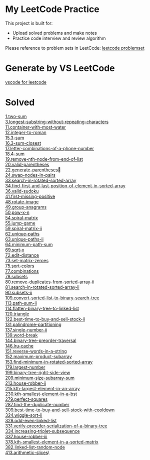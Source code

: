 # My LeetCode Practice

This project is built for:

- Upload solved problems and make notes
- Practice code interview and review algorithm

Please reference to problem sets in LeetCcde: [leetcode problemset](https://leetcode.com/problemset/all/)

# Generate by VS LeetCode

[vscode for leetcode](https://marketplace.visualstudio.com/items?itemName=shengchen.vscode-leetcode)

# Solved

[1.two-sum](https://github.com/oasis10702/leetcode/blob/master/easy/1.two-sum.js)\
[3.longest-substring-without-repeating-characters](https://github.com/oasis10702/leetcode/blob/master/medium/3.longest-substring-without-repeating-characters.js)\
[11.container-with-most-water](https://github.com/oasis10702/leetcode/blob/master/medium/11.container-with-most-water.js)\
[12.integer-to-roman](https://github.com/oasis10702/leetcode/blob/master/medium/12.integer-to-roman.js)\
[15.3-sum](https://github.com/oasis10702/leetcode/blob/master/medium/15.3-sum.js)\
[16.3-sum-closest](https://github.com/oasis10702/leetcode/blob/master/medium/16.3-sum-closest.js)\
[17.letter-combinations-of-a-phone-number](https://github.com/oasis10702/leetcode/blob/master/medium/17.letter-combinations-of-a-phone-number.js)\
[18.4-sum](https://github.com/oasis10702/leetcode/blob/master/medium/18.4-sum.js)\
[19.remove-nth-node-from-end-of-list](https://github.com/oasis10702/leetcode/blob/master/medium/19.remove-nth-node-from-end-of-list.js)\
[20.valid-parentheses](https://github.com/oasis10702/leetcode/blob/master/easy/20.valid-parentheses.js)\
[22.generate-parentheses](https://github.com/oasis10702/leetcode/blob/master/medium/22.generate-parentheses.js)\
[24.swap-nodes-in-pairs](https://github.com/oasis10702/leetcode/blob/master/medium/24.swap-nodes-in-pairs.js)\
[33.search-in-rotated-sorted-array](https://github.com/oasis10702/leetcode/blob/master/medium/33.search-in-rotated-sorted-array.js)\
[34.find-first-and-last-position-of-element-in-sorted-array](https://github.com/oasis10702/leetcode/blob/master/medium/34.find-first-and-last-position-of-element-in-sorted-array.js)\
[36.valid-sudoku](https://github.com/oasis10702/leetcode/blob/master/medium/36.valid-sudoku.js)\
[41.first-missing-positive](https://github.com/oasis10702/leetcode/blob/master/hard/41.first-missing-positive.js)\
[48.rotate-image](https://github.com/oasis10702/leetcode/blob/master/medium/48.rotate-image.js)\
[49.group-anagrams](https://github.com/oasis10702/leetcode/blob/master/medium/49.group-anagrams.js)\
[50.pow-x-n](https://github.com/oasis10702/leetcode/blob/master/medium/50.pow-x-n.js)\
[54.spiral-matrix](https://github.com/oasis10702/leetcode/blob/master/medium/54.spiral-matrix.js)\
[55.jump-game](https://github.com/oasis10702/leetcode/blob/master/medium/55.jump-game.js)\
[59.spiral-matrix-ii](https://github.com/oasis10702/leetcode/blob/master/medium/59.spiral-matrix-ii.js)\
[62.unique-paths](https://github.com/oasis10702/leetcode/blob/master/medium/62.unique-paths.js)\
[63.unique-paths-ii](https://github.com/oasis10702/leetcode/blob/master/medium/63.unique-paths-ii.js)\
[64.minimum-path-sum](https://github.com/oasis10702/leetcode/blob/master/medium/64.minimum-path-sum.js)\
[69.sqrt-x](https://github.com/oasis10702/leetcode/blob/master/easy/69.sqrt-x.js)\
[72.edit-distance](https://github.com/oasis10702/leetcode/blob/master/hard/72.edit-distance.js)\
[73.set-matrix-zeroes](https://github.com/oasis10702/leetcode/blob/master/medium/73.set-matrix-zeroes.js)\
[75.sort-colors](https://github.com/oasis10702/leetcode/blob/master/medium/75.sort-colors.js)\
[77.combinations](https://github.com/oasis10702/leetcode/blob/master/medium/77.combinations.js)\
[78.subsets](https://github.com/oasis10702/leetcode/blob/master/medium/78.subsets.js)\
[80.remove-duplicates-from-sorted-array-ii](https://github.com/oasis10702/leetcode/blob/master/medium/780.remove-duplicates-from-sorted-array-ii.js)\
[81.search-in-rotated-sorted-array-ii](https://github.com/oasis10702/leetcode/blob/master/medium/81.search-in-rotated-sorted-array-ii.js)\
[90.subsets-ii](https://github.com/oasis10702/leetcode/blob/master/medium/90.subsets-ii.js)\
[109.convert-sorted-list-to-binary-search-tree](https://github.com/oasis10702/leetcode/blob/master/medium/109.convert-sorted-list-to-binary-search-tree.js)\
[113.path-sum-ii](https://github.com/oasis10702/leetcode/blob/master/medium/113.path-sum-ii.js)\
[114.flatten-binary-tree-to-linked-list](https://github.com/oasis10702/leetcode/blob/master/medium/114.flatten-binary-tree-to-linked-list.js)\
[120.triangle](https://github.com/oasis10702/leetcode/blob/master/medium/120.triangle.js)\
[122.best-time-to-buy-and-sell-stock-ii](https://github.com/oasis10702/leetcode/blob/master/medium/122.best-time-to-buy-and-sell-stock-ii.js)\
[131.palindrome-partitioning](https://github.com/oasis10702/leetcode/blob/master/medium/131.palindrome-partitioning.js)\
[137.single-number-ii](https://github.com/oasis10702/leetcode/blob/master/medium/137.single-number-ii.js)\
[139.word-break](https://github.com/oasis10702/leetcode/blob/master/medium/139.word-break.js)\
[144.binary-tree-preorder-traversal](https://github.com/oasis10702/leetcode/blob/master/medium/144.binary-tree-preorder-traversal.js)\
[146.lru-cache](https://github.com/oasis10702/leetcode/blob/master/medium/146.lru-cache.js)\
[151.reverse-words-in-a-string](https://github.com/oasis10702/leetcode/blob/master/medium/151.reverse-words-in-a-string.js)\
[152.maximum-product-subarray](https://github.com/oasis10702/leetcode/blob/master/medium/152.maximum-product-subarray.js)\
[153.find-minimum-in-rotated-sorted-array](https://github.com/oasis10702/leetcode/blob/master/medium/153.find-minimum-in-rotated-sorted-array)\
[179.largest-number](https://github.com/oasis10702/leetcode/blob/master/medium/179.largest-number)\
[199.binary-tree-right-side-view](https://github.com/oasis10702/leetcode/blob/master/medium/199.binary-tree-right-side-view)\
[209.minimum-size-subarray-sum](https://github.com/oasis10702/leetcode/blob/master/medium/209.minimum-size-subarray-sum)\
[213.house-robber-ii](https://github.com/oasis10702/leetcode/blob/master/medium/213.house-robber-ii)\
[215.kth-largest-element-in-an-array](https://github.com/oasis10702/leetcode/blob/master/medium/215.kth-largest-element-in-an-array)\
[230.kth-smallest-element-in-a-bst](https://github.com/oasis10702/leetcode/blob/master/medium/230.kth-smallest-element-in-a-bst)\
[279.perfect-squares](https://github.com/oasis10702/leetcode/blob/master/medium/279.perfect-squares)\
[287.find-the-duplicate-number](https://github.com/oasis10702/leetcode/blob/master/medium/287.find-the-duplicate-number)\
[309.best-time-to-buy-and-sell-stock-with-cooldown](https://github.com/oasis10702/leetcode/blob/master/medium/309.best-time-to-buy-and-sell-stock-with-cooldown)\
[324.wiggle-sort-ii](https://github.com/oasis10702/leetcode/blob/master/medium/324.wiggle-sort-ii)\
[328.odd-even-linked-list](https://github.com/oasis10702/leetcode/blob/master/medium/328.odd-even-linked-list)\
[331.verify-preorder-serialization-of-a-binary-tree](https://github.com/oasis10702/leetcode/blob/master/medium/331.verify-preorder-serialization-of-a-binary-tree)\
[334.increasing-triplet-subsequence](https://github.com/oasis10702/leetcode/blob/master/medium/334.increasing-triplet-subsequence)\
[337.house-robber-iii](https://github.com/oasis10702/leetcode/blob/master/medium/337.house-robber-iii)\
[378.kth-smallest-element-in-a-sorted-matrix](https://github.com/oasis10702/leetcode/blob/master/medium/378.kth-smallest-element-in-a-sorted-matrix)\
[382.linked-list-random-node](https://github.com/oasis10702/leetcode/blob/master/medium/382.linked-list-random-node)\
[413.arithmetic-slices](https://github.com/oasis10702/leetcode/blob/master/medium/413.arithmetic-slices)\
